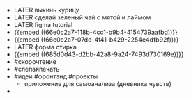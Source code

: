 - LATER выкинь курицу
- LATER сделай зеленый чай с мятой и лаймом
- LATER figma tutorial
- {{embed ((66e0c2a7-118b-4cc1-b9b4-4154739aafbd))}}
- {{embed ((66e0c2a7-07dd-4f41-b429-2254e4dfb92f))}}
- LATER форма стирка
- {{embed ((685d0d43-d2bb-42a8-9a24-7493d730169e))}}
- #скорочтение
- #слепаяпечать
- #идеи #фронтэнд #проекты
	- приложение для самоанализа (дневника чувств)
-